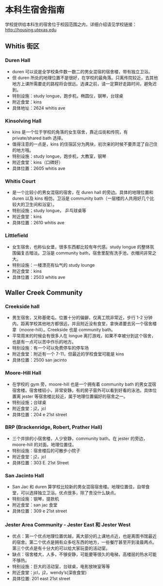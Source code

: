 # 本科生宿舍指南

学校提供给本科生的宿舍位于校园范围之内，详细介绍请见学校链接： http://housing.utexas.edu

## Whitis 街区

### Duren Hall

- duren 可以说是全学校条件数一数二的男女混宿的宿舍楼，带有独立卫浴。
- 但 duren 所处的地理位置不是很好，在学校的最角落。只离传院较近，去其他地方上课所需要走的路程将会很远。选课之前，请一定算好走路时间，避免迟到。
- 特别设施：study longue，跑步机，椭圆仪，钢琴，台球桌
- 附近食堂：kins
- 具体地址：2624 whitis ave

### Kinsolving Hall

- kins 是一个位于学校的角落的女生宿舍，靠近瓜街和传院，有 private/shared bath 选择。
- 值得注意的一点是，kins 的住宿区分为两块，初次来的时候不要弄混了自己住的地方哦。
- 特别设施：study longue，跑步机，大教室，钢琴
- 附近食堂：kins（口碑好）
- 具体位置：2605 whitis ave

### Whitis Court

- 是一个比较小的男女混宿的宿舍，在 duren hall 的旁边。具体的地理位置和 duren 以及 kins 相仿。卫浴是 community bath（一层楼的人共用好几个比较大的卫生间和浴室）。
- 特别设施；study longue， 乒乓球桌等
- 附近食堂：kins
- 具体位置：2610 whitis ave

### Littlefield

- 女生宿舍，也称仙女堡，很多东西都比较有年代感。study longue 的整体氛围偏复古暗淡。卫浴是 community bath，宿舍里配有洗手池，衣帽间非常之大。
- 特别设施：一楼漂亮有仙气的 study lounge
- 附近食堂：kins
- 具体位置：2503 whitis ave

## Waller Creek Community

### Creekside hall

- 男生宿舍，又称基佬屯。位置十分的偏僻，仅离工院非常近，步行 1-2 分钟内。距离学校其他地方都很远，并且附近没有食堂，拿快递要去另一个宿舍楼拿（moore-hill）。Creekside 也是 community bath。
- 平常周末的时候会有很多人在 longue 离打游戏，如果不幸被分到这个宿舍，也是有一点可以苦中作乐的地方。
- 特别设施：有一个可以免费停车的停车场
- 附近食堂：附近有一个 7-11，但最近的学校食堂可能是 kins
- 具体位置：2500 san jacinto

### Moore-Hill Hall

- 在学校的 gym 旁，moore-hill 也是一个拥有着 community bath 的男女混宿宿舍楼。宿舍楼较小，非常安静。有的房子窗外可以看到好看的泳池。具体位置离 jester 等宿舍楼比较近，属于地理位置偏好的宿舍之一。
- 特别设施；台球桌
- 附近食堂：j2，jcl
- 具体位置：204 e 21st street

### BRP (Brackenridge, Robert, Prather Hall)

- 三个并排的小宿舍楼，人少安静，community bath。在 jester 的旁边，moore-hill 的对面。地理位置佳。
- 特别设施：宿舍楼后的可散步小院子
- 附近食堂：j2，jcl
- 具体位置：303 E. 21st Street

### San Jacinto Hall

- San Jac 和 duren 算学校比较新的男女混宿宿舍楼。地理位置佳，自带食堂，可以选择独立卫浴。优点很多，除了贵没什么缺点。
- 特别设施：钢琴，提款机
- 附近食堂：san jac 食堂
- 具体位置：309 e 21st street

### Jester Area Community - Jester East 和 Jester West

- 优点：第一个优点地理位置优越，离大部分的上课地点近，也是离图书馆最近的宿舍。第二个优点是拥有众多吃东西的地方，一些餐厅甚至开到凌晨两点。第三个优点是有十分大的可以给大家玩耍的活动室。
- 缺点：宿舍楼大，人多，不够安静，可能要等很久的电梯，高楼层的热水可能不够热。
- 特别设施：巨大的活动室，台球桌，电影放映室等等
- 附近食堂：jcl，j2，wendy’s(深夜食堂)
- 具体位置: 201 east 21st street
